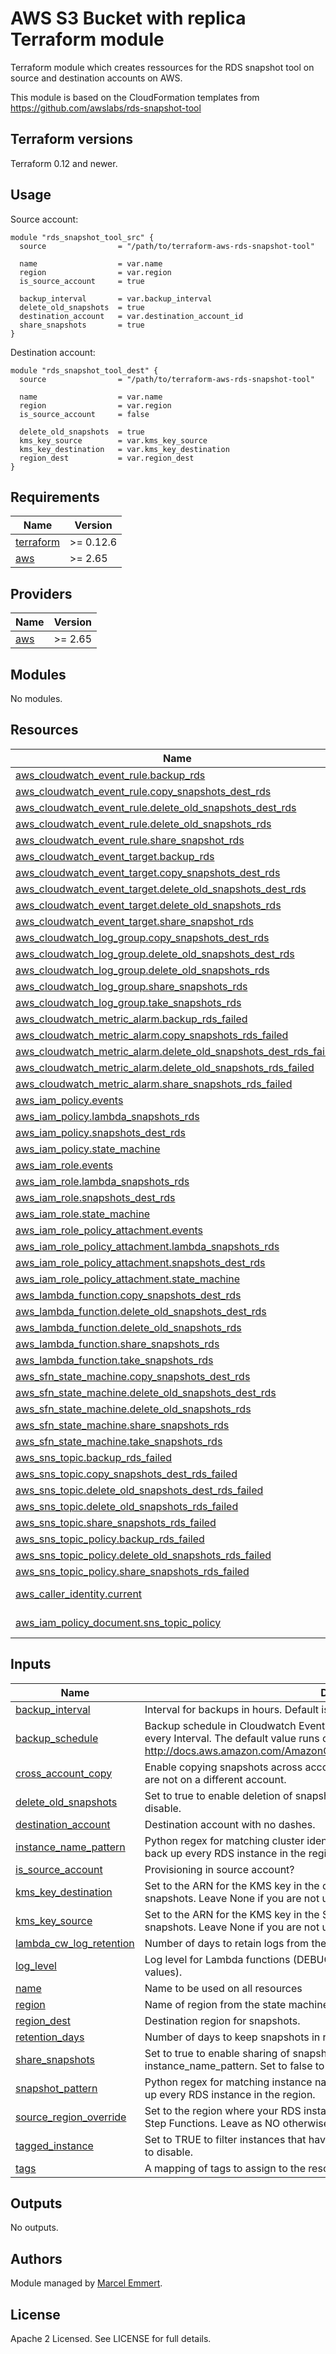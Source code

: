 # AWS S3 Bucket with replica Terraform module

Terraform module which creates ressources for the RDS snapshot tool on source and destination accounts on AWS.

This module is based on the CloudFormation templates from https://github.com/awslabs/rds-snapshot-tool

## Terraform versions

Terraform 0.12 and newer. 

## Usage

Source account:

```hcl
module "rds_snapshot_tool_src" {
  source                = "/path/to/terraform-aws-rds-snapshot-tool"

  name                  = var.name
  region                = var.region
  is_source_account     = true

  backup_interval       = var.backup_interval
  delete_old_snapshots  = true
  destination_account   = var.destination_account_id
  share_snapshots       = true
}
```

Destination account:

```hcl
module "rds_snapshot_tool_dest" {
  source                = "/path/to/terraform-aws-rds-snapshot-tool"

  name                  = var.name
  region                = var.region
  is_source_account     = false

  delete_old_snapshots  = true
  kms_key_source        = var.kms_key_source
  kms_key_destination   = var.kms_key_destination
  region_dest           = var.region_dest
}
```

## Requirements

| Name | Version |
|------|---------|
| <a name="requirement_terraform"></a> [terraform](#requirement\_terraform) | >= 0.12.6 |
| <a name="requirement_aws"></a> [aws](#requirement\_aws) | >= 2.65 |

## Providers

| Name | Version |
|------|---------|
| <a name="provider_aws"></a> [aws](#provider\_aws) | >= 2.65 |

## Modules

No modules.

## Resources

| Name | Type |
|------|------|
| [aws_cloudwatch_event_rule.backup_rds](https://registry.terraform.io/providers/hashicorp/aws/latest/docs/resources/cloudwatch_event_rule) | resource |
| [aws_cloudwatch_event_rule.copy_snapshots_dest_rds](https://registry.terraform.io/providers/hashicorp/aws/latest/docs/resources/cloudwatch_event_rule) | resource |
| [aws_cloudwatch_event_rule.delete_old_snapshots_dest_rds](https://registry.terraform.io/providers/hashicorp/aws/latest/docs/resources/cloudwatch_event_rule) | resource |
| [aws_cloudwatch_event_rule.delete_old_snapshots_rds](https://registry.terraform.io/providers/hashicorp/aws/latest/docs/resources/cloudwatch_event_rule) | resource |
| [aws_cloudwatch_event_rule.share_snapshot_rds](https://registry.terraform.io/providers/hashicorp/aws/latest/docs/resources/cloudwatch_event_rule) | resource |
| [aws_cloudwatch_event_target.backup_rds](https://registry.terraform.io/providers/hashicorp/aws/latest/docs/resources/cloudwatch_event_target) | resource |
| [aws_cloudwatch_event_target.copy_snapshots_dest_rds](https://registry.terraform.io/providers/hashicorp/aws/latest/docs/resources/cloudwatch_event_target) | resource |
| [aws_cloudwatch_event_target.delete_old_snapshots_dest_rds](https://registry.terraform.io/providers/hashicorp/aws/latest/docs/resources/cloudwatch_event_target) | resource |
| [aws_cloudwatch_event_target.delete_old_snapshots_rds](https://registry.terraform.io/providers/hashicorp/aws/latest/docs/resources/cloudwatch_event_target) | resource |
| [aws_cloudwatch_event_target.share_snapshot_rds](https://registry.terraform.io/providers/hashicorp/aws/latest/docs/resources/cloudwatch_event_target) | resource |
| [aws_cloudwatch_log_group.copy_snapshots_dest_rds](https://registry.terraform.io/providers/hashicorp/aws/latest/docs/resources/cloudwatch_log_group) | resource |
| [aws_cloudwatch_log_group.delete_old_snapshots_dest_rds](https://registry.terraform.io/providers/hashicorp/aws/latest/docs/resources/cloudwatch_log_group) | resource |
| [aws_cloudwatch_log_group.delete_old_snapshots_rds](https://registry.terraform.io/providers/hashicorp/aws/latest/docs/resources/cloudwatch_log_group) | resource |
| [aws_cloudwatch_log_group.share_snapshots_rds](https://registry.terraform.io/providers/hashicorp/aws/latest/docs/resources/cloudwatch_log_group) | resource |
| [aws_cloudwatch_log_group.take_snapshots_rds](https://registry.terraform.io/providers/hashicorp/aws/latest/docs/resources/cloudwatch_log_group) | resource |
| [aws_cloudwatch_metric_alarm.backup_rds_failed](https://registry.terraform.io/providers/hashicorp/aws/latest/docs/resources/cloudwatch_metric_alarm) | resource |
| [aws_cloudwatch_metric_alarm.copy_snapshots_rds_failed](https://registry.terraform.io/providers/hashicorp/aws/latest/docs/resources/cloudwatch_metric_alarm) | resource |
| [aws_cloudwatch_metric_alarm.delete_old_snapshots_dest_rds_failed](https://registry.terraform.io/providers/hashicorp/aws/latest/docs/resources/cloudwatch_metric_alarm) | resource |
| [aws_cloudwatch_metric_alarm.delete_old_snapshots_rds_failed](https://registry.terraform.io/providers/hashicorp/aws/latest/docs/resources/cloudwatch_metric_alarm) | resource |
| [aws_cloudwatch_metric_alarm.share_snapshots_rds_failed](https://registry.terraform.io/providers/hashicorp/aws/latest/docs/resources/cloudwatch_metric_alarm) | resource |
| [aws_iam_policy.events](https://registry.terraform.io/providers/hashicorp/aws/latest/docs/resources/iam_policy) | resource |
| [aws_iam_policy.lambda_snapshots_rds](https://registry.terraform.io/providers/hashicorp/aws/latest/docs/resources/iam_policy) | resource |
| [aws_iam_policy.snapshots_dest_rds](https://registry.terraform.io/providers/hashicorp/aws/latest/docs/resources/iam_policy) | resource |
| [aws_iam_policy.state_machine](https://registry.terraform.io/providers/hashicorp/aws/latest/docs/resources/iam_policy) | resource |
| [aws_iam_role.events](https://registry.terraform.io/providers/hashicorp/aws/latest/docs/resources/iam_role) | resource |
| [aws_iam_role.lambda_snapshots_rds](https://registry.terraform.io/providers/hashicorp/aws/latest/docs/resources/iam_role) | resource |
| [aws_iam_role.snapshots_dest_rds](https://registry.terraform.io/providers/hashicorp/aws/latest/docs/resources/iam_role) | resource |
| [aws_iam_role.state_machine](https://registry.terraform.io/providers/hashicorp/aws/latest/docs/resources/iam_role) | resource |
| [aws_iam_role_policy_attachment.events](https://registry.terraform.io/providers/hashicorp/aws/latest/docs/resources/iam_role_policy_attachment) | resource |
| [aws_iam_role_policy_attachment.lambda_snapshots_rds](https://registry.terraform.io/providers/hashicorp/aws/latest/docs/resources/iam_role_policy_attachment) | resource |
| [aws_iam_role_policy_attachment.snapshots_dest_rds](https://registry.terraform.io/providers/hashicorp/aws/latest/docs/resources/iam_role_policy_attachment) | resource |
| [aws_iam_role_policy_attachment.state_machine](https://registry.terraform.io/providers/hashicorp/aws/latest/docs/resources/iam_role_policy_attachment) | resource |
| [aws_lambda_function.copy_snapshots_dest_rds](https://registry.terraform.io/providers/hashicorp/aws/latest/docs/resources/lambda_function) | resource |
| [aws_lambda_function.delete_old_snapshots_dest_rds](https://registry.terraform.io/providers/hashicorp/aws/latest/docs/resources/lambda_function) | resource |
| [aws_lambda_function.delete_old_snapshots_rds](https://registry.terraform.io/providers/hashicorp/aws/latest/docs/resources/lambda_function) | resource |
| [aws_lambda_function.share_snapshots_rds](https://registry.terraform.io/providers/hashicorp/aws/latest/docs/resources/lambda_function) | resource |
| [aws_lambda_function.take_snapshots_rds](https://registry.terraform.io/providers/hashicorp/aws/latest/docs/resources/lambda_function) | resource |
| [aws_sfn_state_machine.copy_snapshots_dest_rds](https://registry.terraform.io/providers/hashicorp/aws/latest/docs/resources/sfn_state_machine) | resource |
| [aws_sfn_state_machine.delete_old_snapshots_dest_rds](https://registry.terraform.io/providers/hashicorp/aws/latest/docs/resources/sfn_state_machine) | resource |
| [aws_sfn_state_machine.delete_old_snapshots_rds](https://registry.terraform.io/providers/hashicorp/aws/latest/docs/resources/sfn_state_machine) | resource |
| [aws_sfn_state_machine.share_snapshots_rds](https://registry.terraform.io/providers/hashicorp/aws/latest/docs/resources/sfn_state_machine) | resource |
| [aws_sfn_state_machine.take_snapshots_rds](https://registry.terraform.io/providers/hashicorp/aws/latest/docs/resources/sfn_state_machine) | resource |
| [aws_sns_topic.backup_rds_failed](https://registry.terraform.io/providers/hashicorp/aws/latest/docs/resources/sns_topic) | resource |
| [aws_sns_topic.copy_snapshots_dest_rds_failed](https://registry.terraform.io/providers/hashicorp/aws/latest/docs/resources/sns_topic) | resource |
| [aws_sns_topic.delete_old_snapshots_dest_rds_failed](https://registry.terraform.io/providers/hashicorp/aws/latest/docs/resources/sns_topic) | resource |
| [aws_sns_topic.delete_old_snapshots_rds_failed](https://registry.terraform.io/providers/hashicorp/aws/latest/docs/resources/sns_topic) | resource |
| [aws_sns_topic.share_snapshots_rds_failed](https://registry.terraform.io/providers/hashicorp/aws/latest/docs/resources/sns_topic) | resource |
| [aws_sns_topic_policy.backup_rds_failed](https://registry.terraform.io/providers/hashicorp/aws/latest/docs/resources/sns_topic_policy) | resource |
| [aws_sns_topic_policy.delete_old_snapshots_rds_failed](https://registry.terraform.io/providers/hashicorp/aws/latest/docs/resources/sns_topic_policy) | resource |
| [aws_sns_topic_policy.share_snapshots_rds_failed](https://registry.terraform.io/providers/hashicorp/aws/latest/docs/resources/sns_topic_policy) | resource |
| [aws_caller_identity.current](https://registry.terraform.io/providers/hashicorp/aws/latest/docs/data-sources/caller_identity) | data source |
| [aws_iam_policy_document.sns_topic_policy](https://registry.terraform.io/providers/hashicorp/aws/latest/docs/data-sources/iam_policy_document) | data source |

## Inputs

| Name | Description | Type | Default | Required |
|------|-------------|------|---------|:--------:|
| <a name="input_backup_interval"></a> [backup\_interval](#input\_backup\_interval) | Interval for backups in hours. Default is 24. | `number` | `24` | no |
| <a name="input_backup_schedule"></a> [backup\_schedule](#input\_backup\_schedule) | Backup schedule in Cloudwatch Event cron format. Needs to run at least once for every Interval. The default value runs once every at 1AM UTC. More information: http://docs.aws.amazon.com/AmazonCloudWatch/latest/events/ScheduledEvents.html | `string` | `"0 1 * * ? *"` | no |
| <a name="input_cross_account_copy"></a> [cross\_account\_copy](#input\_cross\_account\_copy) | Enable copying snapshots across accounts. Set to FALSE if your source snapshosts are not on a different account. | `bool` | `true` | no |
| <a name="input_delete_old_snapshots"></a> [delete\_old\_snapshots](#input\_delete\_old\_snapshots) | Set to true to enable deletion of snapshot based on RetentionDays. Set to false to disable. | `bool` | `true` | no |
| <a name="input_destination_account"></a> [destination\_account](#input\_destination\_account) | Destination account with no dashes. | `string` | `"000000000000"` | no |
| <a name="input_instance_name_pattern"></a> [instance\_name\_pattern](#input\_instance\_name\_pattern) | Python regex for matching cluster identifiers to backup. Use "ALL\_INSTANCES" to back up every RDS instance in the region. | `string` | `"ALL_INSTANCES"` | no |
| <a name="input_is_source_account"></a> [is\_source\_account](#input\_is\_source\_account) | Provisioning in source account? | `bool` | `true` | no |
| <a name="input_kms_key_destination"></a> [kms\_key\_destination](#input\_kms\_key\_destination) | Set to the ARN for the KMS key in the destination region to re-encrypt encrypted snapshots. Leave None if you are not using encryption. | `string` | `"None"` | no |
| <a name="input_kms_key_source"></a> [kms\_key\_source](#input\_kms\_key\_source) | Set to the ARN for the KMS key in the SOURCE region to re-encrypt encrypted snapshots. Leave None if you are not using encryption. | `string` | `"None"` | no |
| <a name="input_lambda_cw_log_retention"></a> [lambda\_cw\_log\_retention](#input\_lambda\_cw\_log\_retention) | Number of days to retain logs from the lambda functions in CloudWatch Logs. | `number` | `7` | no |
| <a name="input_log_level"></a> [log\_level](#input\_log\_level) | Log level for Lambda functions (DEBUG, INFO, WARN, ERROR, CRITICAL are valid values). | `string` | `"ERROR"` | no |
| <a name="input_name"></a> [name](#input\_name) | Name to be used on all resources | `string` | n/a | yes |
| <a name="input_region"></a> [region](#input\_region) | Name of region from the state machine | `string` | `"eu-central-1"` | no |
| <a name="input_region_dest"></a> [region\_dest](#input\_region\_dest) | Destination region for snapshots. | `string` | `"eu-central-1"` | no |
| <a name="input_retention_days"></a> [retention\_days](#input\_retention\_days) | Number of days to keep snapshots in retention before deleting them. | `number` | `28` | no |
| <a name="input_share_snapshots"></a> [share\_snapshots](#input\_share\_snapshots) | Set to true to enable sharing of snapshots based on destination\_account and instance\_name\_pattern. Set to false to disable. | `bool` | `true` | no |
| <a name="input_snapshot_pattern"></a> [snapshot\_pattern](#input\_snapshot\_pattern) | Python regex for matching instance names to backup. Use "ALL\_SNAPSHOTS" to back up every RDS instance in the region. | `string` | `"ALL_SNAPSHOTS"` | no |
| <a name="input_source_region_override"></a> [source\_region\_override](#input\_source\_region\_override) | Set to the region where your RDS instances run, only if such region does not support Step Functions. Leave as NO otherwise. | `string` | `"NO"` | no |
| <a name="input_tagged_instance"></a> [tagged\_instance](#input\_tagged\_instance) | Set to TRUE to filter instances that have tag CopyDBSnapshot set to True. Set to FALSE to disable. | `string` | `"FALSE"` | no |
| <a name="input_tags"></a> [tags](#input\_tags) | A mapping of tags to assign to the resource | `map(string)` | `{}` | no |

## Outputs

No outputs.

## Authors

Module managed by [Marcel Emmert](https://github.com/echomike80).

## License

Apache 2 Licensed. See LICENSE for full details.
